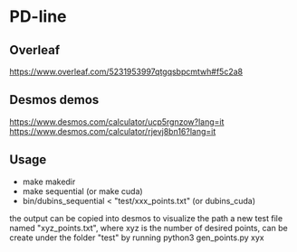 # PD-line

## Overleaf
https://www.overleaf.com/5231953997qtgqsbpcmtwh#f5c2a8

## Desmos demos
https://www.desmos.com/calculator/ucp5rgnzow?lang=it <br>
https://www.desmos.com/calculator/rjevj8bn16?lang=it

## Usage
- make makedir
- make sequential (or make cuda)
- bin/dubins_sequential < "test/xxx_points.txt" (or dubins_cuda)

the output can be copied into desmos to visualize the path
a new test file named "xyz_points.txt", where xyz is the number of desired points, can be create under the folder "test" by running
python3 gen_points.py xyx
